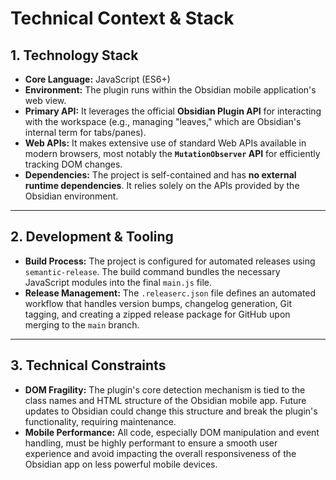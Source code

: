 # Technical Context & Stack

## 1. Technology Stack
- **Core Language:** JavaScript (ES6+)
- **Environment:** The plugin runs within the Obsidian mobile application's web view.
- **Primary API:** It leverages the official **Obsidian Plugin API** for interacting with the workspace (e.g., managing "leaves," which are Obsidian's internal term for tabs/panes).
- **Web APIs:** It makes extensive use of standard Web APIs available in modern browsers, most notably the **`MutationObserver` API** for efficiently tracking DOM changes.
- **Dependencies:** The project is self-contained and has **no external runtime dependencies**. It relies solely on the APIs provided by the Obsidian environment.

---

## 2. Development & Tooling
- **Build Process:** The project is configured for automated releases using `semantic-release`. The build command bundles the necessary JavaScript modules into the final `main.js` file.
- **Release Management:** The `.releaserc.json` file defines an automated workflow that handles version bumps, changelog generation, Git tagging, and creating a zipped release package for GitHub upon merging to the `main` branch.

---

## 3. Technical Constraints
- **DOM Fragility:** The plugin's core detection mechanism is tied to the class names and HTML structure of the Obsidian mobile app. Future updates to Obsidian could change this structure and break the plugin's functionality, requiring maintenance.
- **Mobile Performance:** All code, especially DOM manipulation and event handling, must be highly performant to ensure a smooth user experience and avoid impacting the overall responsiveness of the Obsidian app on less powerful mobile devices.